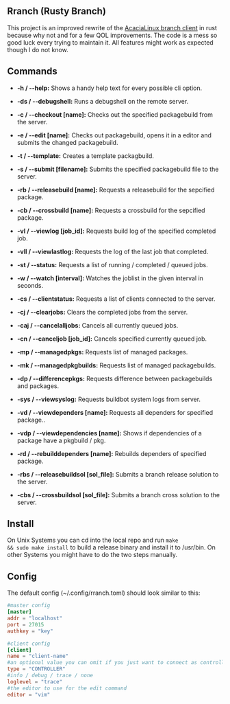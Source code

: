 ## Rranch (Rusty Branch)

This project is an improved rewrite of the [AcaciaLinux branch client](https://github.com/AcaciaLinux/branch) in rust because why not and for a few QOL improvements. The code is a mess so good luck every trying to maintain it. All features might work as expected though I do not know.



## Commands

* **-h / --help:** Shows a handy help text for every possible cli option.

* **-ds / --debugshell:** Runs a debugshell on the remote server.

* **-c / --checkout [name]:** Checks out the specified packagebuild from the server.

* **-e / --edit [name]:** Checks out packagebuild, opens it in a editor and submits the changed packagebuild.

* **-t / --template:** Creates a template packagbuild.

* **-s / --submit [filename]:** Submits the specified packagebuild file to the server.

* **-rb / --releasebuild [name]:** Requests a releasebuild for the sepcified package.

* **-cb / --crossbuild [name]:** Requests a crossbuild for the sepcified package.

* **-vl / --viewlog [job_id]:** Requests build log of the specified completed job.

* **-vll / --viewlastlog:** Requests the log of the last job that completed.

* **-st / --status:** Requests a list of running / completed / queued jobs.

* **-w / --watch [interval]:** Watches the joblist in the given interval in seconds.

* **-cs / --clientstatus:** Requests a list of clients connected to the server.

* **-cj / --clearjobs:** Clears the completed jobs from the server.

* **-caj / --cancelalljobs:** Cancels all currently queued jobs.

* **-cn / --canceljob [job_id]:** Cancels specified currently queued job.

* **-mp / --managedpkgs:** Requests list of managed packages.

* **-mk / --managedpkgbuilds:** Requests list of managed packagebuilds.

* **-dp / --differencepkgs:** Requests difference between packagebuilds and packages.

* **-sys / --viewsyslog:** Requests buildbot system logs from server.

* **-vd / --viewdependers [name]:** Requests all dependers for specified package..

* **-vdp / --viewdependencies [name]:** Shows if dependencies of a package have a pkgbuild / pkg.

* **-rd / --rebuilddependers [name]:** Rebuilds dependers of specified package.

* **-rbs / --releasebuildsol [sol_file]:** Submits a branch release solution to the server.

* **-cbs / --crossbuildsol [sol_file]:** Submits a branch cross solution to the server.

## Install

On Unix Systems you can cd into the local repo and run <code>make && sudo make install</code> to build a release binary and install it to /usr/bin. On other Systems you might have to do the two steps manually.

## Config

The default config (~/.config/rranch.toml) should look similar to this:

```toml
#master config
[master]
addr = "localhost"
port = 27015
authkey = "key"

#client config
[client]
name = "client-name"
#an optional value you can omit if you just want to connect as controller
type = "CONTROLLER"
#info / debug / trace / none
loglevel = "trace"
#the editor to use for the edit command
editor = "vim"
```
